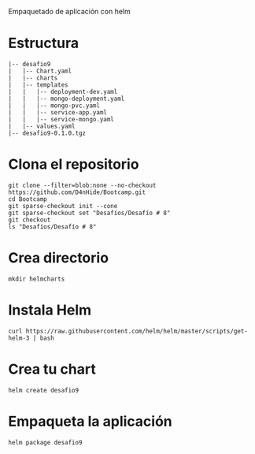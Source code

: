 Empaquetado de aplicación con helm

# Estructura

``` text 
|-- desafio9
|   |-- Chart.yaml
|   |-- charts
|   |-- templates
|   |   |-- deployment-dev.yaml
|   |   |-- mongo-deployment.yaml
|   |   |-- mongo-pvc.yaml
|   |   |-- service-app.yaml
|   |   |-- service-mongo.yaml
|   |-- values.yaml
|-- desafio9-0.1.0.tgz
```
# Clona el repositorio
```
git clone --filter=blob:none --no-checkout https://github.com/D4nHide/Bootcamp.git
cd Bootcamp
git sparse-checkout init --cone
git sparse-checkout set "Desafíos/Desafío # 8"
git checkout
ls "Desafíos/Desafío # 8"
```
# Crea directorio
```
mkdir helmcharts
```
# Instala Helm
```
curl https://raw.githubusercontent.com/helm/helm/master/scripts/get-helm-3 | bash
```
# Crea tu chart
```
helm create desafio9
```
# Empaqueta la aplicación 
```
helm package desafio9
```
